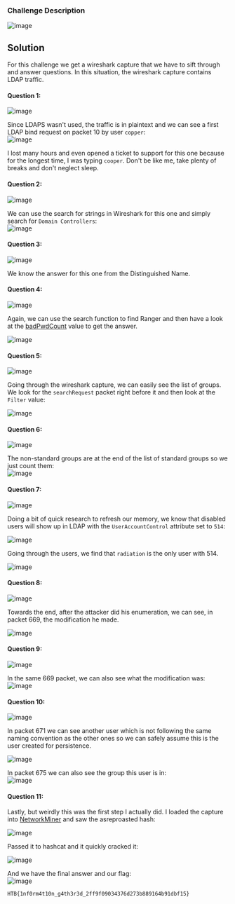 ### Challenge Description

![image](https://github.com/LazyTitan33/CTF-Writeups/assets/80063008/319e1019-8f9e-4702-9a08-f3b14cae756d)

## Solution

For this challenge we get a wireshark capture that we have to sift through and answer questions. In this situation, the wireshark capture contains LDAP traffic.  

#### Question 1:
![image](https://github.com/LazyTitan33/CTF-Writeups/assets/80063008/47c59fa0-4de0-4e4c-a193-e31ba9132b13)

Since LDAPS wasn't used, the traffic is in plaintext and we can see a first LDAP bind request on packet 10 by user `copper`:   
![image](https://github.com/LazyTitan33/CTF-Writeups/assets/80063008/510cd7b9-ae31-4c8f-8875-9a9ed93ad658)

I lost many hours and even opened a ticket to support for this one because for the longest time, I was typing `cooper`. Don't be like me, take plenty of breaks and don't neglect sleep.

#### Question 2:
![image](https://github.com/LazyTitan33/CTF-Writeups/assets/80063008/a160a0d9-aa47-42db-8af9-3e6a3347249c)

We can use the search for strings in Wireshark for this one and simply search for `Domain Controllers`:  
![image](https://github.com/LazyTitan33/CTF-Writeups/assets/80063008/e3a6ebd3-9120-4771-8f83-faaba2201273)

#### Question 3:
![image](https://github.com/LazyTitan33/CTF-Writeups/assets/80063008/7fb1db16-0b8f-4ae4-955c-4849fa49c2cb)

We know the answer for this one from the Distinguished Name.

#### Question 4:
![image](https://github.com/LazyTitan33/CTF-Writeups/assets/80063008/38428df0-51ee-42d7-bc70-43f4bc778a8f)

Again, we can use the search function to find Ranger and then have a look at the [badPwdCount](https://learn.microsoft.com/en-us/windows/win32/adschema/a-badpwdcount) value to get the answer.

![image](https://github.com/LazyTitan33/CTF-Writeups/assets/80063008/2ebc4491-2de8-41cf-8854-ddfcc337e191)
#### Question 5:
![image](https://github.com/LazyTitan33/CTF-Writeups/assets/80063008/da60f692-9f9f-4c28-ba61-ef822a05263a)

Going through the wireshark capture, we can easily see the list of groups. We look for the `searchRequest` packet right before it and then look at the `Filter` value:  

![image](https://github.com/LazyTitan33/CTF-Writeups/assets/80063008/45477d18-1879-4c6c-8dae-c259b66b25be)

#### Question 6:
![image](https://github.com/LazyTitan33/CTF-Writeups/assets/80063008/fb1b0bda-87a6-4929-aeeb-b1f029fb8782)

The non-standard groups are at the end of the list of standard groups so we just count them:  
![image](https://github.com/LazyTitan33/CTF-Writeups/assets/80063008/2f684ff9-72fe-4d68-bd40-53fb90ea564a)

#### Question 7:
![image](https://github.com/LazyTitan33/CTF-Writeups/assets/80063008/08e3acaa-3064-438d-b27e-e0a355517779)

Doing a bit of quick research to refresh our memory, we know that disabled users will show up in LDAP with the `UserAccountControl` attribute set to `514`:

![image](https://github.com/LazyTitan33/CTF-Writeups/assets/80063008/f83d1cfe-7478-4269-b3ec-f4adcb2883ac)

Going through the users, we find that `radiation` is the only user with 514.

![image](https://github.com/LazyTitan33/CTF-Writeups/assets/80063008/7ab74c5b-f855-40dd-bf39-e867d54e26d4)

#### Question 8:

![image](https://github.com/LazyTitan33/CTF-Writeups/assets/80063008/e51dde8d-d93a-4a21-9aac-9f3225e5084a)

Towards the end, after the attacker did his enumeration, we can see, in packet 669, the modification he made.

![image](https://github.com/LazyTitan33/CTF-Writeups/assets/80063008/33212e18-aaab-4ea6-b954-1ec9e04a5cef)

#### Question 9:
![image](https://github.com/LazyTitan33/CTF-Writeups/assets/80063008/94cc0a51-46d7-45cf-8257-1241eedb0a89)

In the same 669 packet, we can also see what the modification was:  
![image](https://github.com/LazyTitan33/CTF-Writeups/assets/80063008/3150424d-008d-4590-86c6-36b1dc38ab41)

#### Question 10:
![image](https://github.com/LazyTitan33/CTF-Writeups/assets/80063008/ca839d10-3df6-4e06-973f-eccf05fdcb85)

In packet 671 we can see another user which is not following the same naming convention as the other ones so we can safely assume this is the user created for persistence.

![image](https://github.com/LazyTitan33/CTF-Writeups/assets/80063008/8028acdd-e73f-48d6-9faa-c8df62c50bc2)

In packet 675 we can also see the group this user is in:  
![image](https://github.com/LazyTitan33/CTF-Writeups/assets/80063008/0f8e53ec-8c01-4837-9754-d361571815e4)
#### Question 11:
Lastly, but weirdly this was the first step I actually did. I loaded the capture into [NetworkMiner](https://www.netresec.com/?page=NetworkMiner) and saw the asreproasted hash:  

![image](https://github.com/LazyTitan33/CTF-Writeups/assets/80063008/a7b9c5ca-9772-4810-8cdf-ab4399246074)

Passed it to hashcat and it quickly cracked it:  

![image](https://github.com/LazyTitan33/CTF-Writeups/assets/80063008/3612163c-1849-441b-afcb-3ffc66f67811)

And we have the final answer and our flag:  
![image](https://github.com/LazyTitan33/CTF-Writeups/assets/80063008/b2e5b416-ee43-4a65-bd50-a1e3c34ad1ef)

`HTB{1nf0rm4t10n_g4th3r3d_2ff9f09034376d273b889164b91dbf15}`
